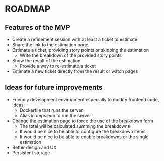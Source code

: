 # ROADMAP

## Features of the MVP

- Create a refinement session with at least a ticket to estimate
- Share the link to the estimation page
- Estimate a ticket, providing story points or skipping the estimation
  - Write the breakdown of the provided story points
- Show the result of the estimation
  - Provide a way to re-estimate a ticket
- Estimate a new ticket directly from the result or watch pages

## Ideas for future improvements

- Friendly development environment especially to modify frontend code, ideas:
  - Dockerfile that runs the server
  - Alias in deps.edn to run the server
- Change the estimation page to force the use of the breakdown form
  - The total will be calculated summing the breakdowns
  - It would be nice to be able to configure the breakdown items
  - It would be nice to be able to enable breakdowns or the single estimation
- Better design and UX
- Persistent storage
